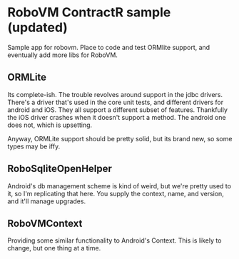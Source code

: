 # RoboVM ContractR sample (updated)

Sample app for robovm. Place to code and test ORMlite support, and eventually add more libs for
RoboVM.

## ORMLite

Its complete-ish. The trouble revolves around support in the jdbc drivers. There's a driver that's used
in the core unit tests, and different drivers for android and iOS. They all support a different subset
of features. Thankfully the iOS driver crashes when it doesn't support a method. The android one does
not, which is upsetting.

Anyway, ORMLite support should be pretty solid, but its brand new, so some types may be iffy.

## RoboSqliteOpenHelper

Android's db management scheme is kind of weird, but we're pretty used to it, so I'm replicating that here.
You supply the context, name, and version, and it'll manage upgrades.

## RoboVMContext

Providing some similar functionality to Android's Context. This is likely to change, but one thing
at a time.
